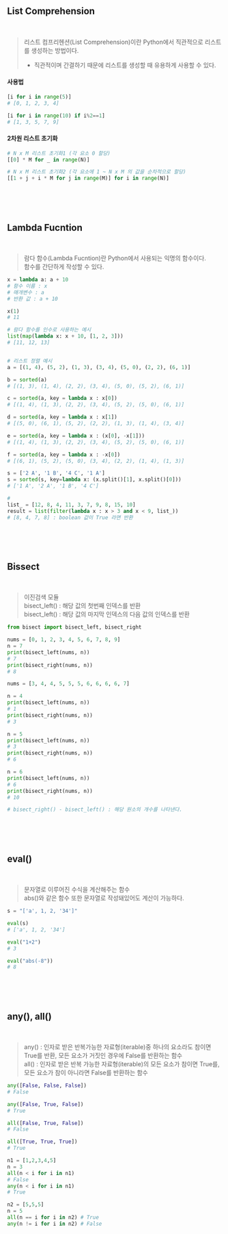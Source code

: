 ## List Comprehension
<br/>

> 리스트 컴프리헨션(List Comprehension)이란 Python에서 직관적으로 리스트를 생성하는 방법이다. <br/>
> - 직관적이며 간결하기 때문에 리스트를 생성할 때 유용하게 사용할 수 있다.


#### 사용법

```python
[i for i in range(5)]
# [0, 1, 2, 3, 4]

[i for i in range(10) if i%2==1]
# [1, 3, 5, 7, 9]
```

#### 2차원 리스트 초기화

```python
# N x M 리스트 초기화1 (각 요소 0 할당)
[[0] * M for _ in range(N)]

# N x M 리스트 초기화2 (각 요소에 1 ~ N x M 의 값을 순차적으로 할당)
[[1 + j + i * M for j in range(M)] for i in range(N)]
```

<br/><br/><br/>
## Lambda Fucntion
<br>

> 람다 함수(Lambda Fucntion)란 Python에서 사용되는 익명의 함수이다. <br/>
> 함수를 간단하게 작성할 수 있다.

```python
x = lambda a: a + 10
# 함수 이름 : x
# 매개변수 : a
# 반환 값 : a + 10

x(1)
# 11

# 람다 함수를 인수로 사용하는 예시
list(map(lambda x: x + 10, [1, 2, 3]))
# [11, 12, 13]


# 리스트 정렬 예시
a = [(1, 4), (5, 2), (1, 3), (3, 4), (5, 0), (2, 2), (6, 1)]

b = sorted(a)
# [(1, 3), (1, 4), (2, 2), (3, 4), (5, 0), (5, 2), (6, 1)]

c = sorted(a, key = lambda x : x[0]) 
# [(1, 4), (1, 3), (2, 2), (3, 4), (5, 2), (5, 0), (6, 1)]

d = sorted(a, key = lambda x : x[1])
# [(5, 0), (6, 1), (5, 2), (2, 2), (1, 3), (1, 4), (3, 4)]

e = sorted(a, key = lambda x : (x[0], -x[1])) 
# [(1, 4), (1, 3), (2, 2), (3, 4), (5, 2), (5, 0), (6, 1)]

f = sorted(a, key = lambda x : -x[0]) 
# [(6, 1), (5, 2), (5, 0), (3, 4), (2, 2), (1, 4), (1, 3)]

s = ['2 A', '1 B', '4 C', '1 A']
s = sorted(s, key=lambda x: (x.split()[1], x.split()[0]))
# ['1 A', '2 A', '1 B', '4 C']

# 
list_ = [12, 8, 4, 11, 3, 7, 9, 8, 15, 10]
result = list(filter(lambda x : x > 3 and x < 9, list_))
# [8, 4, 7, 8] : boolean 값이 True 라면 반환

```

<br/><br/><br/>
## Bissect
<br>

> 이진검색 모듈 <br/>
> bisect_left() : 해당 값의 첫번째 인덱스를 반환 <br/>
> bisect_left() : 해당 값의 마지막 인덱스의 다음 값의 인덱스를 반환

```python
from bisect import bisect_left, bisect_right

nums = [0, 1, 2, 3, 4, 5, 6, 7, 8, 9]
n = 7
print(bisect_left(nums, n))
# 7
print(bisect_right(nums, n)) 
# 8

nums = [3, 4, 4, 5, 5, 5, 6, 6, 6, 6, 7]

n = 4
print(bisect_left(nums, n))
# 1
print(bisect_right(nums, n))
# 3

n = 5
print(bisect_left(nums, n))
# 3
print(bisect_right(nums, n))
# 6

n = 6
print(bisect_left(nums, n))
# 6
print(bisect_right(nums, n))
# 10

# bisect_right() - bisect_left() : 해당 원소의 개수를 나타낸다.

```

<br/><br/><br/>
## eval()
<br>

> 문자열로 이루어진 수식을 계산해주는 함수 <br/>
> abs()와 같은 함수 또한 문자열로 작성돼있어도 계산이 가능하다.

```python
s = "['a', 1, 2, '34']"

eval(s)
# ['a', 1, 2, '34']

eval("1+2")
# 3

eval("abs(-8"))
# 8

```

<br/><br/><br/>
## any(), all()
<br>

> any() : 인자로 받은 반복가능한 자료형(iterable)중 하나의 요소라도 참이면 True를 반환, 모든 요소가 거짓인 경우에 False를 반환하는 함수<br/>
> all() : 인자로 받은 반복 가능한 자료형(iterable)의 모든 요소가 참이면 True를, 모든 요소가 참이 아니라면 False를 반환하는 함수

```python
any([False, False, False]) 
# False

any([False, True, False]) 
# True

all([False, True, False]) 
# False

all([True, True, True]) 
# True

n1 = [1,2,3,4,5]
n = 3
all(n < i for i in n1) 
# False
any(n < i for i in n1) 
# True

n2 = [5,5,5]
n = 5 
all(n == i for i in n2) # True
any(n != i for i in n2) # False

```

